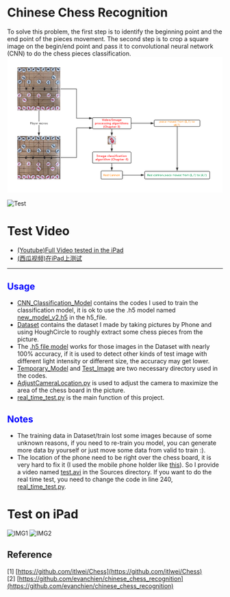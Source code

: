 # Chinese Chess Recognition
To solve this problem, the first step is to identify the beginning point and the end point of the pieces movement. The second step is to crop a square image on the begin/end point and pass it to convolutional neural network (CNN) to do the chess pieces classification.
![Flow Chart](./Sources/Flow%20chart.png)

![Test](https://github.com/zhwuer/Chinese-Chess/blob/master/Sources/Test.gif)

# Test Video
- [(Youtube)Full Video tested in the iPad](https://youtu.be/6aI8yIMQmbc)
- [(西瓜视频)在iPad上测试]()

---
## <span style="color:blue">Usage</span>
- [CNN_Classification_Model](./CNN_Classification_Model) contains the codes I used to train the classification model, it is ok to use the .h5 model named [new_model_v2.h5](./h5_file/new_model_v2.h5) in the h5_file.
- [Dataset](./Dataset) contains the dataset I made by taking pictures by Phone and using HoughCircle to roughly extract some chess pieces from the picture.
- The [.h5 file model](./h5_file/new_model_v2.h5) works for those images in the Dataset with nearly 100% accuracy, if it is used to detect other kinds of test image with different light intensity or different size, the accuracy may get lower.
- [Temporary_Model](./Temporary_Model) and [Test_Image](./Test_Image) are two necessary directory used in the codes.
- [AdjustCameraLocation.py](AdjustCameraLocation.py) is used to adjust the camera to maximize the area of the chess board in the picture.
- [real_time_test.py](./real_time_test.py) is the main function of this project.

## <span style="color:blue">Notes</span>
- The training data in Dataset/train lost some images because of some unknown reasons, if you need to re-train you model, you can generate more data by yourself or just move some data from valid to train :).
- The location of the phone need to be right over the chess board, it is very hard to fix it (I used the mobile phone holder like [this](./Sources/Tools.png)). So I provide a video named [test.avi](./Sources/test.avi) in the Sources directory. If you want to do the real time test, you need to change the code in line 240, [real_time_test.py](./real_time_test.py).

# Test on iPad
![IMG1](https://github.com/zhwuer/Chinese-Chess/blob/master/Sources/Test_IMG1.png)
![IMG2](https://github.com/zhwuer/Chinese-Chess/blob/master/Sources/Test_IMG2.png)

## Reference
[1] [https://github.com/itlwei/Chess](https://github.com/itlwei/Chess)<br>
[2] [https://github.com/evanchien/chinese_chess_recognition](https://github.com/evanchien/chinese_chess_recognition)
